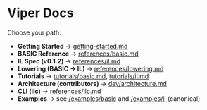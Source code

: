 <!--
SPDX-License-Identifier: MIT
File: docs/index.md
Purpose: Landing page for Viper documentation.
-->

# Viper Docs

Choose your path:

- **Getting Started** → [getting-started.md](getting-started.md)
- **BASIC Reference** → [references/basic.md](references/basic.md)
- **IL Spec (v0.1.2)** → [references/il.md](references/il.md)
- **Lowering (BASIC → IL)** → [references/lowering.md](references/lowering.md)
- **Tutorials** → [tutorials/basic.md](tutorials/basic.md), [tutorials/il.md](tutorials/il.md)
- **Architecture (contributors)** → [dev/architecture.md](dev/architecture.md)
- **CLI (ilc)** → [references/ilc.md](references/ilc.md)
- **Examples** → see [/examples/basic](/examples/basic) and [/examples/il](/examples/il) (canonical)
